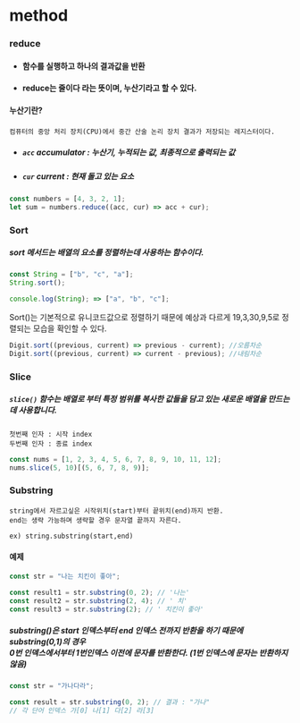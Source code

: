 # method

### reduce

- #### 함수를 실행하고 하나의 결과값을 반환
- #### reduce는 줄이다 라는 뜻이며, 누산기라고 할 수 있다.

#### 누산기란?

    컴퓨터의 중앙 처리 장치(CPU)에서 중간 산술 논리 장치 결과가 저장되는 레지스터이다.

- ##### `acc` accumulator : 누산기, 누적되는 값, 최종적으로 출력되는 값

* ##### `cur` current : 현재 돌고 있는 요소

```js
const numbers = [4, 3, 2, 1];
let sum = numbers.reduce((acc, cur) => acc + cur);
```

### Sort

##### sort 메서드는 배열의 요소를 정렬하는데 사용하는 함수이다.

```js
const String = ["b", "c", "a"];
String.sort();

console.log(String); => ["a", "b", "c"];
```

Sort()는 기본적으로 유니코드값으로 정렬하기 때문에 예상과 다르게
19,3,30,9,5로 정렬되는 모습을 확인할 수 있다.

```js
Digit.sort((previous, current) => previous - current); //오름차순
Digit.sort((previous, current) => current - previous); //내림차순
```

### Slice

##### `slice()` 함수는 배열로 부터 특정 범위를 복사한 값들을 담고 있는 새로운 배열을 만드는데 사용합니다.

    첫번째 인자 : 시작 index
    두번째 인자 : 종료 index

```js
const nums = [1, 2, 3, 4, 5, 6, 7, 8, 9, 10, 11, 12];
nums.slice(5, 10)[(5, 6, 7, 8, 9)];
```

### Substring

    string에서 자르고싶은 시작위치(start)부터 끝위치(end)까지 반환.
    end는 생략 가능하며 생략할 경우 문자열 끝까지 자른다.

    ex) string.substring(start,end)

#### 예제

```js
const str = "나는 치킨이 좋아";

const result1 = str.substring(0, 2); // '나는'
const result2 = str.substring(2, 4); // ' 치'
const result3 = str.substring(2); // ' 치킨이 좋아'
```

##### substring()은 start 인덱스부터 end 인덱스 전까지 반환을 하기 때문에 substring(0,1)의 경우<br>0번 인덱스에서부터 1번인덱스 이전에 문자를 반환한다. (1번 인덱스에 문자는 반환하지 않음)

```js
const str = "가나다라";

const result = str.substring(0, 2); // 결과 : "가나"
// 각 단어 인덱스 가[0] 나[1] 다[2] 라[3]
```
